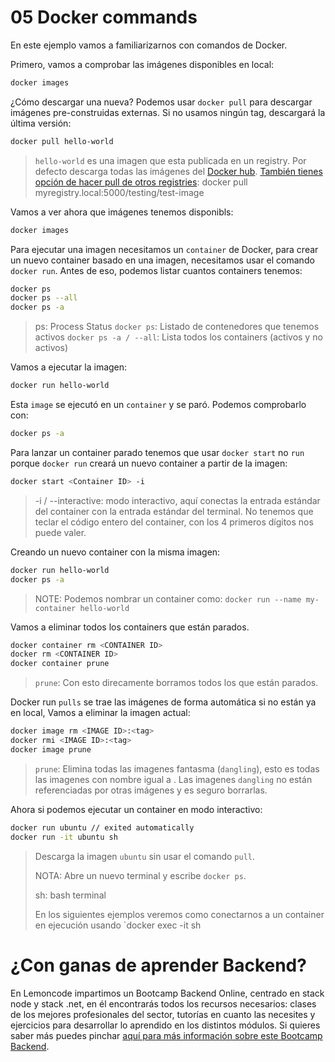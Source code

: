 # 05 Docker commands

En este ejemplo vamos a familiarizarnos con comandos de Docker.

Primero, vamos a comprobar las imágenes disponibles en local:

```bash
docker images
```

¿Cómo descargar una nueva? Podemos usar `docker pull` para descargar imágenes pre-construidas externas. Si no usamos ningún tag, descargará la última versión:

```bash
docker pull hello-world
```

> `hello-world` es una imagen que esta publicada en un registry.
> Por defecto descarga todas las imágenes del [Docker hub](https://hub.docker.com/).
> [También tienes opción de hacer pull de otros registries](https://docs.docker.com/engine/reference/commandline/pull/#pull-from-a-different-registry): docker pull myregistry.local:5000/testing/test-image

Vamos a ver ahora que imágenes tenemos disponibls:

```bash
docker images
```

Para ejecutar una imagen necesitamos un `container` de Docker, para crear un nuevo container basado en una imagen, necesitamos usar el comando `docker run`. Antes de eso, podemos listar cuantos containers tenemos:

```bash
docker ps
docker ps --all
docker ps -a
```

> ps: Process Status
> `docker ps`: Listado de contenedores que tenemos activos
> `docker ps -a / --all`: Lista todos los containers (activos y no activos)

Vamos a ejecutar la imagen:

```bash
docker run hello-world
```

Esta `image` se ejecutó en un `container` y se paró. Podemos comprobarlo con:

```bash
docker ps -a
```

Para lanzar un container parado tenemos que usar `docker start` no `run` porque `docker run` creará un nuevo container a partir de la imagen:

```bash
docker start <Container ID> -i
```

> -i / --interactive: modo interactivo, aquí conectas la entrada estándar del container con la entrada estándar del terminal.
> No tenemos que teclar el código entero del container, con los 4 primeros dígitos nos puede valer.

Creando un nuevo container con la misma imagen:

```bash
docker run hello-world
docker ps -a
```

> NOTE: Podemos nombrar un container como: `docker run --name my-container hello-world`

Vamos a eliminar todos los containers que están parados.

```bash
docker container rm <CONTAINER ID>
docker rm <CONTAINER ID>
docker container prune
```

> `prune`: Con esto direcamente borramos todos los que están parados.

Docker run `pulls` se trae las imágenes de forma automática si no están ya en local, Vamos a eliminar la imagen actual:

```bash
docker image rm <IMAGE ID>:<tag>
docker rmi <IMAGE ID>:<tag>
docker image prune
```

> `prune`: Elimina todas las imagenes fantasma (`dangling`), esto es todas las imagenes con nombre igual a <none>. Las imagenes `dangling` no están referenciadas por otras imágenes y es seguro borrarlas.

Ahora si podemos ejecutar un container en modo interactivo:

```bash
docker run ubuntu // exited automatically
docker run -it ubuntu sh
```

> Descarga la imagen `ubuntu` sin usar el comando `pull`.
>
> NOTA: Abre un nuevo terminal y escribe `docker ps`.
>
> sh: bash terminal
>
> En los siguientes ejemplos veremos como conectarnos a un container en ejecución usando `docker exec -it <Container ID> sh

# ¿Con ganas de aprender Backend?

En Lemoncode impartimos un Bootcamp Backend Online, centrado en stack node y stack .net, en él encontrarás todos los recursos necesarios: clases de los mejores profesionales del sector, tutorías en cuanto las necesites y ejercicios para desarrollar lo aprendido en los distintos módulos. Si quieres saber más puedes pinchar [aquí para más información sobre este Bootcamp Backend](https://lemoncode.net/bootcamp-backend#bootcamp-backend/banner).
